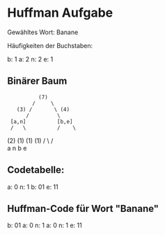 # Huffman Aufgabe

Gewähltes Wort: Banane

Häufigkeiten der Buchstaben:

b: 1
a: 2
n: 2
e: 1

## Binärer Baum 

              (7)
            /     \
       (3) /       \ (4)
          /         \
     [a,n]          [b,e]
     /   \          /    \
   (2)   (1)      (1)    (1)
    /     \        /      \
   a       n      b        e



## Codetabelle:

a: 0
n: 1
b: 01
e: 11

## Huffman-Code für Wort "Banane"

b: 01
a: 0
n: 1
a: 0
n: 1
e: 11